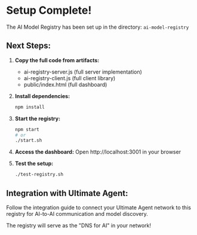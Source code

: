 # Setup Complete! 

The AI Model Registry has been set up in the directory: `ai-model-registry`

## Next Steps:

1. **Copy the full code from artifacts:**
   - ai-registry-server.js (full server implementation)
   - ai-registry-client.js (full client library)
   - public/index.html (full dashboard)

2. **Install dependencies:**
   ```bash
   npm install
   ```

3. **Start the registry:**
   ```bash
   npm start
   # or
   ./start.sh
   ```

4. **Access the dashboard:**
   Open http://localhost:3001 in your browser

5. **Test the setup:**
   ```bash
   ./test-registry.sh
   ```

## Integration with Ultimate Agent:

Follow the integration guide to connect your Ultimate Agent network to this registry for AI-to-AI communication and model discovery.

The registry will serve as the "DNS for AI" in your network!
